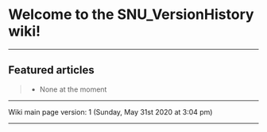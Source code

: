 # Welcome to the SNU_VersionHistory wiki!

---

Featured articles
-----------

> * None at the moment

---

Wiki main page version: 1 (Sunday, May 31st 2020 at 3:04 pm)

---
